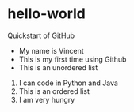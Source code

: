 # hello-world
Quickstart of GitHub
- My name is Vincent
- This is my first time using Github
- This is an unordered list
1. I can code in Python and Java
2. This is an ordered list
3. I am very hungry
